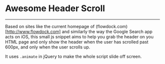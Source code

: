 Awesome Header Scroll
=====================
---

Based on sites like the current homepage of (flowdock.com)[http://www.flowdock.com] and similarly the way the Google Search app acts on iOS, this small js snippet aims to help you grab the header on you HTML page and only show the header when the user has scrolled past 600px, and only when the user scrolls up.  

It uses `.animate` in jQuery to make the whole script slide off screen.